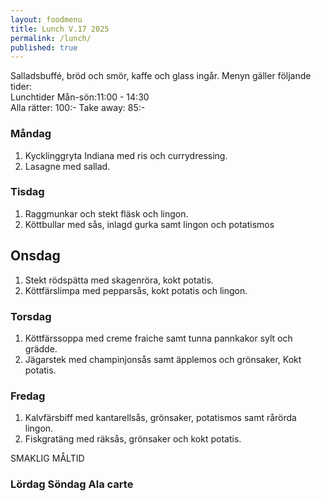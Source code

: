 ```yaml
---
layout: foodmenu
title: Lunch V.17 2025
permalink: /lunch/
published: true
---
```

Salladsbuffé, bröd och smör, kaffe och glass ingår.
Menyn gäller följande tider:  
Lunchtider  Mån-sön:11:00 - 14:30  
Alla rätter: 100:- Take away: 85:-
                                
### Måndag

1. Kycklinggryta Indiana med ris och currydressing.
2. Lasagne med sallad.

### Tisdag

1. Raggmunkar och stekt fläsk och lingon.
2. Köttbullar med sås, inlagd gurka samt lingon och potatismos

## Onsdag

1. Stekt rödspätta med skagenröra, kokt potatis.
2. Köttfärslimpa med pepparsås, kokt potatis och lingon.

### Torsdag

1. Köttfärssoppa med creme fraiche samt tunna pannkakor sylt och grädde. 
2. Jägarstek med champinjonsås samt äpplemos och grönsaker, Kokt potatis.

### Fredag  

1. Kalvfärsbiff med kantarellsås, grönsaker, potatismos samt rårörda lingon.
2. Fiskgratäng med räksås, grönsaker och kokt potatis.

SMAKLIG MÅLTID  

### Lördag Söndag Ala carte





    
       
    

   
    
   
     
